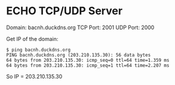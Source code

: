 # ECHO TCP/UDP Server

Domain: bacnh.duckdns.org
TCP Port: 2001
UDP Port: 2000

Get IP of the domain:

```
$ ping bacnh.duckdns.org
PING bacnh.duckdns.org (203.210.135.30): 56 data bytes
64 bytes from 203.210.135.30: icmp_seq=0 ttl=64 time=1.359 ms
64 bytes from 203.210.135.30: icmp_seq=1 ttl=64 time=2.207 ms
```

So IP = 203.210.135.30
